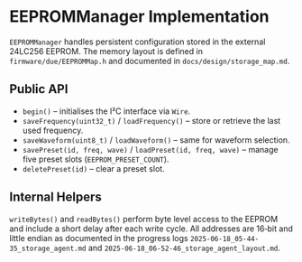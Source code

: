 # EEPROMManager Implementation

`EEPROMManager` handles persistent configuration stored in the external 24LC256
EEPROM. The memory layout is defined in `firmware/due/EEPROMMap.h` and documented
in `docs/design/storage_map.md`.

## Public API
- `begin()` – initialises the I²C interface via `Wire`.
- `saveFrequency(uint32_t)` / `loadFrequency()` – store or retrieve the last
  used frequency.
- `saveWaveform(uint8_t)` / `loadWaveform()` – same for waveform selection.
- `savePreset(id, freq, wave)` / `loadPreset(id, freq, wave)` – manage five
  preset slots (`EEPROM_PRESET_COUNT`).
- `deletePreset(id)` – clear a preset slot.

## Internal Helpers
`writeBytes()` and `readBytes()` perform byte level access to the EEPROM and
include a short delay after each write cycle. All addresses are 16‑bit and
little endian as documented in the progress logs
`2025-06-18_05-44-35_storage_agent.md` and
`2025-06-18_06-52-46_storage_agent_layout.md`.
